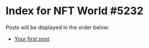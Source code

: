 # Index for NFT World #5232
Posts will be displayed in the order below:

- [Your first post](./001-first.md)

